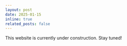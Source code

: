 ```yaml
---
layout: post
date: 2025-01-15 
inline: true
related_posts: false
---
```


This website is currently under construction. Stay tuned!
